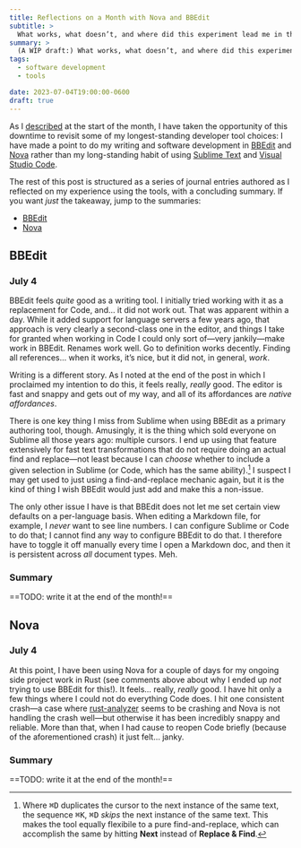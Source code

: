 ```yaml
---
title: Reflections on a Month with Nova and BBEdit
subtitle: >
  What works, what doesn’t, and where did this experiment lead me in the end?
summary: >
  (A WIP draft:) What works, what doesn’t, and where did this experiment lead me in the end?
tags:
  - software development
  - tools

date: 2023-07-04T19:00:00-0600
draft: true
---
```


As I [described][blog] at the start of the month, I have taken the opportunity of this downtime to revisit some of my longest-standing developer tool choices: I have made a point to do my writing and software development in [BBEdit][bb] and [Nova][nova] rather than my long-standing habit of using [Sublime Text][st] and [Visual Studio Code][code].

[bb]: https://www.barebones.com/products/bbedit/
[blog]: https://v5.chriskrycho.com/journal/trying-bbedit-and-nova/
[code]: http://code.visualstudio.com/
[nova]: https://nova.app
[st]: https://www.sublimetext.com

The rest of this post is structured as a series of journal entries authored as I reflected on my experience using the tools, with a concluding summary. If you want *just* the takeaway, jump to the summaries:

- [BBEdit](#summary)
- [Nova](#summary-1)

## BBEdit

### July 4

BBEdit feels *quite* good as a writing tool. I initially tried working with it as a replacement for Code, and… it did not work out. That was apparent within a day. While it added support for language servers a few years ago, that approach is very clearly a second-class one in the editor, and things I take for granted when working in Code I could only sort of—very jankily—make work in BBEdit. Renames work well. Go to definition works decently. Finding all references… when it works, it’s nice, but it did not, in general, *work*.

Writing is a different story. As I noted at the end of the post in which I proclaimed my intention to do this, it feels really, *really* good. The editor is fast and snappy and gets out of my way, and all of its affordances are *native affordances*.

There is one key thing I miss from Sublime when using BBEdit as a primary authoring tool, though. Amusingly, it is the thing which sold everyone on Sublime all those years ago: multiple cursors. I end up using that feature extensively for fast text transformations that do not require doing an actual find and replace—not least because I can *choose* whether to include a given selection in Sublime (or Code, which has the same ability).[^cmd-d] I suspect I may get used to just using a find-and-replace mechanic again, but it is the kind of thing I wish BBEdit would just add and make this a non-issue.

The only other issue I have is that BBEdit does not let me set certain view defaults on a per-language basis. When editing a Markdown file, for example, I *never* want to see line numbers. I can configure Sublime or Code to do that; I cannot find any way to configure BBEdit to do that. I therefore have to toggle it off manually every time I open a Markdown doc, and then it is persistent across *all* document types. Meh.

[^cmd-d]: Where <kbd>⌘</kbd><kbd>D</kbd> duplicates the cursor to the next instance of the same text, the sequence <kbd>⌘</kbd><kbd>K</kbd>, <kbd>⌘</kbd><kbd>D</kbd> *skips* the next instance of the same text. This makes the tool equally flexibile to a pure find-and-replace, which can accomplish the same by hitting **Next** instead of **Replace & Find**.


### Summary

==TODO: write it at the end of the month!==


## Nova

### July 4

At this point, I have been using Nova for a couple of days for my ongoing side project work in Rust (see comments above about why I ended up *not* trying to use BBEdit for this!). It feels… really, *really* good. I have hit only a few things where I could not do everything Code does. I hit one consistent crash—a case where [rust-analyzer][ra] seems to be crashing and Nova is not handling the crash well—but otherwise it has been incredibly snappy and reliable. More than that, when I had cause to reopen Code briefly (because of the aforementioned crash) it just felt… janky.

[ra]: https://rust-analyzer.github.io

### Summary

==TODO: write it at the end of the month!==
